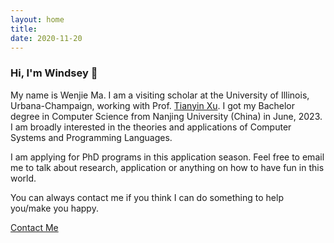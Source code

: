 ```yaml
---
layout: home
title: 
date: 2020-11-20 
---
```

### Hi, I'm Windsey 👋
My name is Wenjie Ma. I am a visiting scholar at the University of Illinois, Urbana-Champaign, working with Prof. [Tianyin Xu](https://tianyin.github.io). I got my Bachelor degree in Computer Science from Nanjing University (China) in June, 2023. I am broadly interested in the theories and applications of Computer Systems and Programming Languages.

I am applying for PhD programs in this application season. Feel free to email me to talk about research, application or anything on how to have fun in this world.

You can always contact me if you think I can do something to help you/make you happy.

<a href="/contact.html" class="highlighted">Contact Me</a>